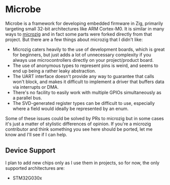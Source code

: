 # Microbe

Microbe is a framework for developing embedded firmware in Zig, primarily targeting small 32-bit architectures like ARM Cortex-M0.  It is similar in many ways to [microzig](https://github.com/ZigEmbeddedGroup/microzig) and in fact some parts were forked directly from that project.  But there are a few things about microzig that I didn't like:

* Microzig caters heavily to the use of development boards, which is great for beginners, but just adds a lot of unnecessary complexity if you always use microcontrollers directly on your project/product board.
* The use of anonymous types to represent pins is weird, and seems to end up being a rather leaky abstraction.
* The UART interface doesn't provide any way to guarantee that calls won't block, and makes it difficult to implement a driver that buffers data via interrupts or DMA.
* There's no facility to easily work with multiple GPIOs simultaneously as a parallel bus.
* The SVD-generated register types can be difficult to use, especially where a field would ideally be represented by an enum.

Some of these issues could be solved by PRs to microzig but in some cases it's just a matter of stylistic differences of opinion.  If you're a microzig contributor and think something you see here should be ported, let me know and I'll see if I can help.

## Device Support

I plan to add new chips only as I use them in projects, so for now, the only supported architectures are:

* STM32G030x

